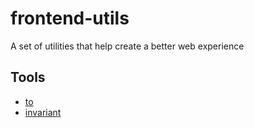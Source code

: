 # frontend-utils
A set of utilities that help create a better web experience

## Tools

- [to](https://github.com/danssimao/utils/blob/main/src/to.ts)
- [invariant](https://github.com/danssimao/utils/blob/main/src/invariant.ts)
